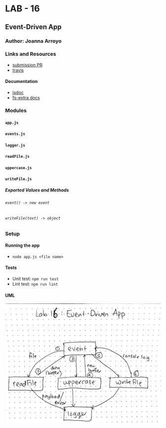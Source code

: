 # LAB - 16

## Event-Driven App

### Author: Joanna Arroyo

### Links and Resources
* [submission PR](https://github.com/joanna-401-advanced-javascript/lab-16-event-driven-app/pull/1)
* [travis](https://travis-ci.com/joanna-401-advanced-javascript/lab-16-event-driven-app)

#### Documentation
* [jsdoc](https://joanna-lab-16.herokuapp.com/docs)
* [fs-extra docs](https://github.com/jprichardson/node-fs-extra/tree/e3d1ab855a17a223e7e8be89d100a5d0ebbdf98c)

### Modules
#### `app.js`
#### `events.js`
#### `logger.js`
#### `readFile.js`
#### `uppercase.js`
#### `writeFile.js`

##### Exported Values and Methods

###### `event() -> new event`

###### `writeFile(text) -> object`

### Setup

#### Running the app
* `node app.js <file name>`
  
#### Tests
* Unit test: `npm run test`
* Lint test: `npm run lint`

#### UML
![UML Image](uml.jpg)